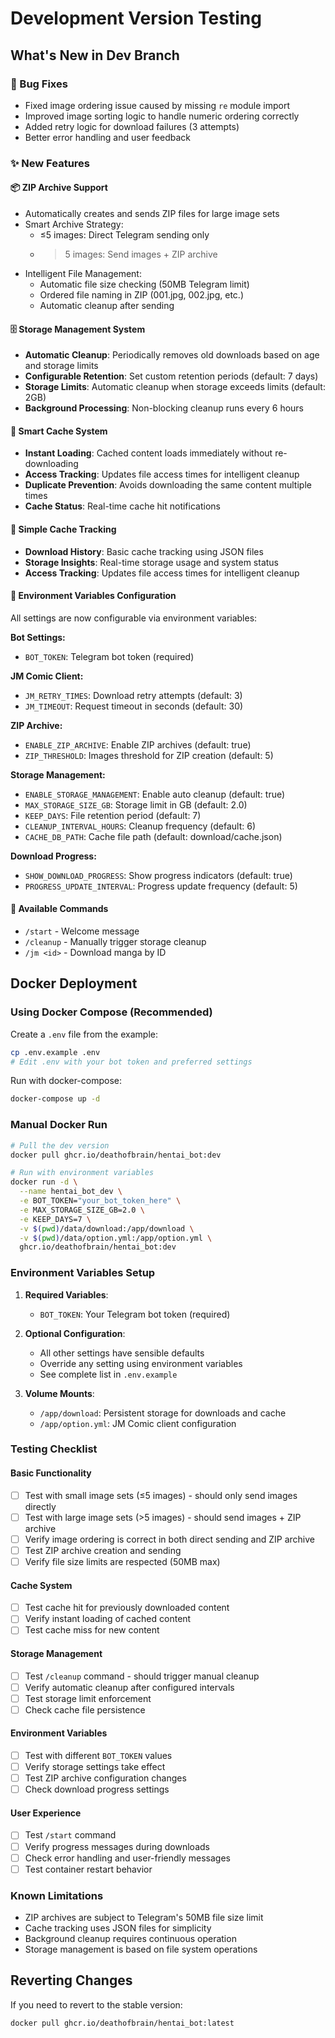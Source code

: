 # Development Version Testing

## What's New in Dev Branch

### 🔧 Bug Fixes
- Fixed image ordering issue caused by missing `re` module import
- Improved image sorting logic to handle numeric ordering correctly
- Added retry logic for download failures (3 attempts)
- Better error handling and user feedback

### ✨ New Features

#### 📦 ZIP Archive Support
- Automatically creates and sends ZIP files for large image sets
- Smart Archive Strategy: 
  - ≤5 images: Direct Telegram sending only
  - >5 images: Send images + ZIP archive
- Intelligent File Management: 
  - Automatic file size checking (50MB Telegram limit)
  - Ordered file naming in ZIP (001.jpg, 002.jpg, etc.)
  - Automatic cleanup after sending

#### 🗄️ Storage Management System
- **Automatic Cleanup**: Periodically removes old downloads based on age and storage limits
- **Configurable Retention**: Set custom retention periods (default: 7 days)
- **Storage Limits**: Automatic cleanup when storage exceeds limits (default: 2GB)
- **Background Processing**: Non-blocking cleanup runs every 6 hours

#### 🎯 Smart Cache System
- **Instant Loading**: Cached content loads immediately without re-downloading
- **Access Tracking**: Updates file access times for intelligent cleanup
- **Duplicate Prevention**: Avoids downloading the same content multiple times
- **Cache Status**: Real-time cache hit notifications

#### 🔗 Simple Cache Tracking
- **Download History**: Basic cache tracking using JSON files
- **Storage Insights**: Real-time storage usage and system status
- **Access Tracking**: Updates file access times for intelligent cleanup

#### 🔧 Environment Variables Configuration
All settings are now configurable via environment variables:

**Bot Settings:**
- `BOT_TOKEN`: Telegram bot token (required)

**JM Comic Client:**
- `JM_RETRY_TIMES`: Download retry attempts (default: 3)
- `JM_TIMEOUT`: Request timeout in seconds (default: 30)

**ZIP Archive:**
- `ENABLE_ZIP_ARCHIVE`: Enable ZIP archives (default: true)
- `ZIP_THRESHOLD`: Images threshold for ZIP creation (default: 5)

**Storage Management:**
- `ENABLE_STORAGE_MANAGEMENT`: Enable auto cleanup (default: true)
- `MAX_STORAGE_SIZE_GB`: Storage limit in GB (default: 2.0)
- `KEEP_DAYS`: File retention period (default: 7)
- `CLEANUP_INTERVAL_HOURS`: Cleanup frequency (default: 6)
- `CACHE_DB_PATH`: Cache file path (default: download/cache.json)

**Download Progress:**
- `SHOW_DOWNLOAD_PROGRESS`: Show progress indicators (default: true)
- `PROGRESS_UPDATE_INTERVAL`: Progress update frequency (default: 5)

#### 🤖 Available Commands
- `/start` - Welcome message
- `/cleanup` - Manually trigger storage cleanup
- `/jm <id>` - Download manga by ID

## Docker Deployment

### Using Docker Compose (Recommended)

Create a `.env` file from the example:
```bash
cp .env.example .env
# Edit .env with your bot token and preferred settings
```

Run with docker-compose:
```bash
docker-compose up -d
```

### Manual Docker Run

```bash
# Pull the dev version
docker pull ghcr.io/deathofbrain/hentai_bot:dev

# Run with environment variables
docker run -d \
  --name hentai_bot_dev \
  -e BOT_TOKEN="your_bot_token_here" \
  -e MAX_STORAGE_SIZE_GB=2.0 \
  -e KEEP_DAYS=7 \
  -v $(pwd)/data/download:/app/download \
  -v $(pwd)/data/option.yml:/app/option.yml \
  ghcr.io/deathofbrain/hentai_bot:dev
```

### Environment Variables Setup

1. **Required Variables**: 
   - `BOT_TOKEN`: Your Telegram bot token (required)

2. **Optional Configuration**: 
   - All other settings have sensible defaults
   - Override any setting using environment variables
   - See complete list in `.env.example`

3. **Volume Mounts**:
   - `/app/download`: Persistent storage for downloads and cache
   - `/app/option.yml`: JM Comic client configuration

### Testing Checklist

#### Basic Functionality
- [ ] Test with small image sets (≤5 images) - should only send images directly
- [ ] Test with large image sets (>5 images) - should send images + ZIP archive
- [ ] Verify image ordering is correct in both direct sending and ZIP archive
- [ ] Test ZIP archive creation and sending
- [ ] Verify file size limits are respected (50MB max)

#### Cache System
- [ ] Test cache hit for previously downloaded content
- [ ] Verify instant loading of cached content
- [ ] Test cache miss for new content

#### Storage Management
- [ ] Test `/cleanup` command - should trigger manual cleanup
- [ ] Verify automatic cleanup after configured intervals
- [ ] Test storage limit enforcement
- [ ] Check cache file persistence

#### Environment Variables
- [ ] Test with different `BOT_TOKEN` values
- [ ] Verify storage settings take effect
- [ ] Test ZIP archive configuration changes
- [ ] Check download progress settings

#### User Experience
- [ ] Test `/start` command
- [ ] Verify progress messages during downloads
- [ ] Check error handling and user-friendly messages
- [ ] Test container restart behavior

### Known Limitations

- ZIP archives are subject to Telegram's 50MB file size limit
- Cache tracking uses JSON files for simplicity
- Background cleanup requires continuous operation
- Storage management is based on file system operations

## Reverting Changes

If you need to revert to the stable version:

```bash
docker pull ghcr.io/deathofbrain/hentai_bot:latest
```